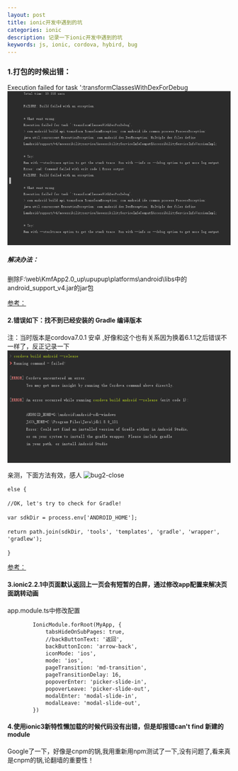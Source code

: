 ```yaml
---
layout: post
title: ionic开发中遇到的坑
categories: ionic
description: 记录一下ionic开发中遇到的坑
keywords: js, ionic, cordova, hybird, bug
---
```



### 1.打包的时候出错：

Execution failed for task ':transformClassesWithDexForDebug
![bug1](/images/posts/ionic/ionic-bug1.png)

##### 解决办法：

删除F:\web\KmfApp2.0_up\upupup\platforms\android\libs中的android_support_v4.jar的jar包

[参考：](http://blog.csdn.net/shunzi1046/article/details/51279932)

#### 2.错误如下：找不到已经安装的 Gradle 编译版本

注：当时版本是cordova7.0.1  安卓 <engine name='android' spec='^6.2.3'>,好像和这个也有关系因为换着6.1.1之后错误不一样了，反正记录一下
![bug2](/images/posts/ionic/ionic-bug2.png)


亲测，下面方法有效，感人
![bug2-close](/images/posts/ionic/ionic-bug2-close.png)


```
else {

//OK, let's try to check for Gradle!

var sdkDir = process.env['ANDROID_HOME'];

return path.join(sdkDir, 'tools', 'templates', 'gradle', 'wrapper', 'gradlew');

}
```

[参考：](https://stackoverflow.com/questions/43356833/cordova-android-requirements-failed-could-not-find-an-installed-version-of-gra)

#### 3.ionic2.2.1中页面默认返回上一页会有短暂的白屏，通过修改app配置来解决页面跳转动画


app.module.ts中修改配置
```
        IonicModule.forRoot(MyApp, {
            tabsHideOnSubPages: true,
            //backButtonText: '返回',
            backButtonIcon: 'arrow-back',
            iconMode: 'ios',
            mode: 'ios',
            pageTransition: 'md-transition',
            pageTransitionDelay: 16,
            popoverEnter: 'picker-slide-in',
            popoverLeave: 'picker-slide-out',
            modalEnter: 'modal-slide-in',
            modalLeave: 'modal-slide-out',
        })
```


#### 4.使用ionic3新特性懒加载的时候代码没有出错，但是却报错can't find 新建的module


 Google了一下，好像是cnpm的锅,我用重新用npm测试了一下,没有问题了,看来真是cnpm的锅,论翻墙的重要性！
